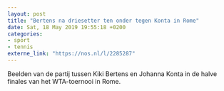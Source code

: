```yaml
---
layout: post
title: "Bertens na driesetter ten onder tegen Konta in Rome"
date: Sat, 18 May 2019 19:55:18 +0200
categories: 
- sport 
- tennis 
externe_link: "https://nos.nl/l/2285287"
---
```


Beelden van de partij tussen Kiki Bertens en Johanna Konta in de halve finales van het WTA-toernooi in Rome.
